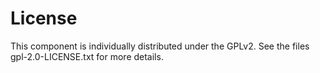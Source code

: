 # License
This component is individually distributed under the GPLv2.
See the files gpl-2.0-LICENSE.txt for more details.